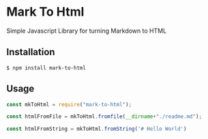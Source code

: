 # Mark To Html

Simple Javascript Library for turning Markdown to HTML

## Installation

```$ npm install mark-to-html```


## Usage

```javascript
const mkToHtml = require("mark-to-html");

const htmlFromFile = mkToHtml.fromfile(__dirname+"./readme.md");

const htmlFromString = mkToHtml.fromString('# Hello World')
```

